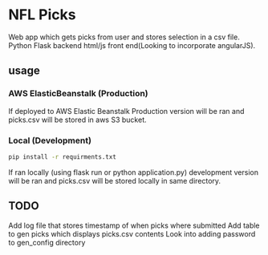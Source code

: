 # NFL Picks
Web app which gets picks from user and stores selection in a csv file. Python Flask backend html/js front end(Looking to incorporate angularJS).

## usage
### AWS ElasticBeanstalk (Production)
If deployed to AWS Elastic Beanstalk Production version will be ran and picks.csv will be stored in aws S3 bucket.

### Local (Development)
```bash
pip install -r requirments.txt
```
If ran locally (using flask run or python application.py) development version will be ran and picks.csv will be stored locally in same directory.

## TODO
Add log file that stores timestamp of when picks where submitted
Add table to gen picks which displays picks.csv contents
Look into adding password to gen_config directory